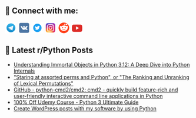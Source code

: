 ## 🔎 Connect with me:
[<img src="https://github.com/bullbesh/bullbesh/blob/main/images/Telegram.png" width="32" height="32" />](https://t.me/bullbesh)
[<img src="https://github.com/bullbesh/bullbesh/blob/main/images/VK.png" width="32" height="32" />](https://vk.com/bullbesh)
[<img src="https://github.com/bullbesh/bullbesh/blob/main/images/Twitter.png" width="32" height="32" />](https://twitter.com/bullbesh1)
[<img src="https://github.com/bullbesh/bullbesh/blob/main/images/Instagram.png" width="32" height="32" />](https://www.instagram.com/bullbesh)
[<img src="https://github.com/bullbesh/bullbesh/blob/main/images/Reddit.png" width="32" height="32" />](https://www.reddit.com/user/bullbesh)
[<img src="https://github.com/bullbesh/bullbesh/blob/main/images/YouTube.png" width="32" height="32" />](https://www.youtube.com/channel/UCtfjRs6uzgq5mfm8S06WTcg)

## 📕 Latest r/Python Posts
<!-- BLOG-POST-LIST:START -->
- [Understanding Immortal Objects in Python 3.12: A Deep Dive into Python Internals](https://www.reddit.com/r/Python/comments/161r3zx/understanding_immortal_objects_in_python_312_a/)
- [&quot;Staring at assorted perms and Python&quot;, or &quot;The Ranking and Unranking of Lexical Permutations&quot;](https://www.reddit.com/r/Python/comments/161pug5/staring_at_assorted_perms_and_python_or_the/)
- [GitHub - python-cmd2/cmd2: cmd2 - quickly build feature-rich and user-friendly interactive command line applications in Python](https://www.reddit.com/r/Python/comments/161p05g/github_pythoncmd2cmd2_cmd2_quickly_build/)
- [100% Off Udemy Course - Python 3 Ultimate Guide](https://www.reddit.com/r/Python/comments/161n2kt/100_off_udemy_course_python_3_ultimate_guide/)
- [Create WordPress posts with my software by using Python](https://www.reddit.com/r/Python/comments/161n002/create_wordpress_posts_with_my_software_by_using/)
<!-- BLOG-POST-LIST:END -->
